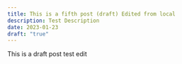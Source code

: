 ```yaml
---
title: This is a fifth post (draft) Edited from local
description: Test Description
date: 2023-01-23
draft: "true"
---
```

This is a draft post test edit
